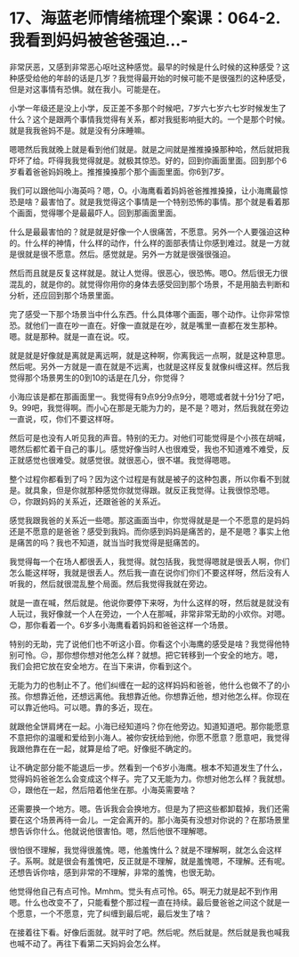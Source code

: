 # 17、海蓝老师情绪梳理个案课：064-2.我看到妈妈被爸爸强迫...-

非常厌恶，又感到非常恶心呕吐这种感觉。最早的时候是什么时候的这种感受？这种感受给他的年龄的话是几岁？我觉得最开始的时候可能不是很强烈的这种感受，但是对这事情有恐惧。就在我小。可能是在。

小学一年级还是没上小学，反正差不多那个时候吧，7岁六七岁六七岁时候发生了什么？这个是跟两个事情我觉得有关系，都对我挺影响挺大的。一个是那个时候。就是我我爸妈不是。就是没有分床睡嘛。

嗯嗯然后我就晚上就是看到他们就是。就是之间就是推推搡搡那种哈，然后就把我吓坏了给。吓得我我觉得就是。就极其惊恐。好的，回到你画面里面。回到那个6岁看着爸爸妈妈晚上。推推搡搡那个那个画面里面。你6到7岁。

我们可以跟他叫小海英吗？嗯，O。小海鹰看着妈妈爸爸推推搡搡，让小海鹰最惊恐是啥？最害怕了。就是我觉得这个事情是一个特别恐怖的事情。那个就是看着那个画面，觉得哪个是最最吓人。回到那画面里面。

什么是最最害怕的？就是就是好像一个人很痛苦，不愿意。另外一个人要强迫这种的。什么样的神情，什么样的动作，什么样的面部表情让你感到难过。就是一方就是很就是很不愿意。然后。感觉就是。另外一方就是很强很强迫。

然后而且就是反复这样就是。就让人觉得。很恶心，很恐怖。嗯O。然后很无力很混乱的，就是你的。就觉得你用你的身体去感受回到那个场景，不是用脑去判断和分析，还应回到那个场景里面。

完了感受一下那个场景当中什么东西。什么具体哪个画面，哪个动作。让你非常惊恐。就他们一直在吵一直在。好像一直就是在吵，就是嘴里一直都在发生那种。嗯。就是那种。就是一直在说。哎。

就是就是好像就是离就是离远啊，就是这种啊，你离我远一点啊，就是这种意思。然后呢。另外一方就是一直在就是不远离，也就是这样反复就像纠缠这样。然后我觉得那个场景男生的0到10的话是在几分，你觉得？

小海应该是都在那画面里一。我觉得有9点9分9点9分，嗯嗯或者就十分1分了吧，9。99吧，我觉得啊。而小心在那是无能为力的，是不是？嗯对，然后我就在旁边一直说，哎，你们不要这样呀。

然后可是也没有人听见我的声音。特别的无力。对他们可能觉得是个小孩在胡喊，嗯然后都忙着干自己的事儿。感觉好像当时人也很难受，我也不知道难不难受，反正就感觉也很难受。就感觉很。就很恶心，很不堪。我觉得嗯嗯。

整个过程你都看到了吗？因为这个过程是有就是被子的这种包裹，所以你看不到就是。就具象，但是你就那种感觉你就觉得跟。就反正我觉得。让我很惊恐嗯。😔，你跟妈妈的关系近，还跟爸爸的关系近。

感觉我跟我爸的关系近一些嗯。那这画面当中，你觉得就是是一个不愿意的是妈妈还是不愿意的是爸爸？感受到我妈。而你感到妈妈是痛苦的，是不是嗯？事实上他是痛苦的吗？我也不知道，就当当时我觉得是挺痛苦的。

我觉得每一个在场人都很丢人，我觉得。就包括我，我觉得嗯就是很丢人啊，你们怎么能这样呀，我就是很丢人。然后我一直在说你们你们不要这样呀，然后没有人听我的，然后就很混乱整个局面。然后我觉得我就在旁边。

就是一直在喊，然后就是。他说你要停下来呀，为什么这样的呀，然后就是就没有人玩过，我好像就一个人在旁边，一个人在那喊，非常非常无助的小欢你。对嗯。😊，那你看着一个。6岁多小海鹰看着妈妈和爸爸这样一个场景。

特别的无助，完了说他们也不听这小音。你看这个小海鹰的感受是啥？我觉得他特别可怜。😔，那你想你想对他怎么样？就想。把它转移到一个安全的地方。嗯，我们会把它放在安全地方。在当下来讲，你看到这个。

无能为力的也制止不了。他们纠缠在一起的这样妈妈和爸爸，他什么也做不了的小孩。你想靠近他，还想远离他。我想靠近他。你想靠近他，想对他怎么样。你现在可以靠近他吗。可以嗯。靠的多近，现在。

就跟他全饼肩烤在一起。小海已经知道吗？你在他旁边。知道知道吧。那你能愿意不意把你的温暖和爱给到小海人。被你安抚给到他，你愿不愿意？愿意吧，我觉得我跟他靠在在一起，就算是给了吧。好像挺不确定的。

让不确定部分能不能退后一步。然看到一个6岁小海鹰。根本不知道发生了什么，觉得妈妈爸爸怎么会变成这个样子。完了又无能为力。你想对他怎么样？我就想。😔，跟他在一起，然后陪着他坐在那。小海英需要啥？

还需要换一个地方。嗯。告诉我会会换地方。但是为了把这些都卸载掉，我们还需要在这个场景再待一会儿。一定会离开的。那小海英有没想对你说的？在那场景里想告诉你什么。他就说他很害怕。嗯，然后他很不理解嗯。

很怕很不理解，我觉得很羞愧。嗯，他羞愧什么？就是不理解啊，就怎么会这样子。系啊。就是很会有羞愧吧，反正就是不理解，就是羞愧嗯，不理解。还有呢。还想告诉你啥，感到非常的不理解，非常的羞愧，也很无助。

他觉得他自己有点可怜。Mmhm。觉头有点可怜。65。啊无力就是起不到作用嗯。什么也改变不了，只能看整个那过程一直在持续。最后曼爸爸之间这个就是一个愿意，一个不愿意，完了纠缠到最后呢，最后发生了啥？

在接着往下看。好像后面就。就平时了吧。然后呢。然后就是。然后就是我也喊我也喊不动了。再往下看第二天妈妈会怎么样。

